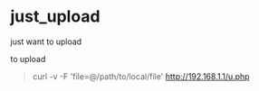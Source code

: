 # just_upload
just want to upload

to upload
>curl -v -F 'file=@/path/to/local/file' http://192.168.1.1/u.php
